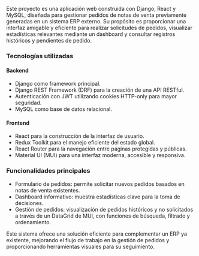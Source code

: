 Este proyecto es una aplicación web construida con Django, React y MySQL, diseñada para gestionar pedidos de notas de venta previamente generadas en un sistema ERP externo. Su propósito es proporcionar una interfaz amigable y eficiente para realizar solicitudes de pedidos, visualizar estadísticas relevantes mediante un dashboard y consultar registros históricos y pendientes de pedido.

### Tecnologías utilizadas

#### Backend

- Django como framework principal.
- Django REST Framework (DRF) para la creación de una API RESTful.
- Autenticación con JWT utilizando cookies HTTP-only para mayor seguridad.
- MySQL como base de datos relacional.

#### Frontend

- React para la construcción de la interfaz de usuario.
- Redux Toolkit para el manejo eficiente del estado global.
- React Router para la navegación entre páginas protegidas y públicas.
- Material UI (MUI) para una interfaz moderna, accesible y responsiva.

### Funcionalidades principales

- Formulario de pedidos: permite solicitar nuevos pedidos basados en notas de venta existentes.
- Dashboard informativo: muestra estadísticas clave para la toma de decisiones.
- Gestión de pedidos: visualización de pedidos históricos y no solicitados a través de un DataGrid de MUI, con funciones de búsqueda, filtrado y ordenamiento.

Este sistema ofrece una solución eficiente para complementar un ERP ya existente, mejorando el flujo de trabajo en la gestión de pedidos y proporcionando herramientas visuales para su seguimiento.